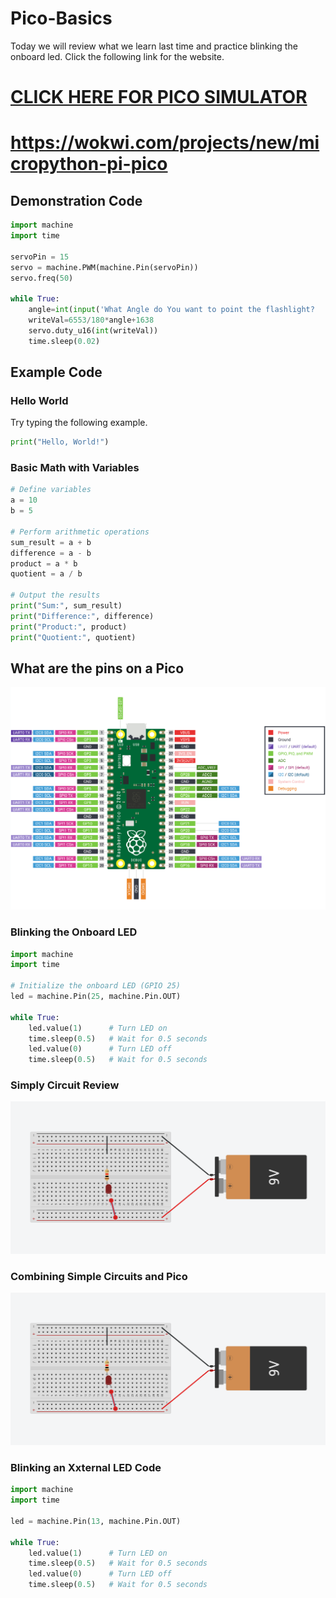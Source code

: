 # Pico-Basics

Today we will review what we learn last time and practice blinking the onboard led. Click the following link for the website.

# **[CLICK HERE FOR PICO SIMULATOR](https://wokwi.com/projects/new/micropython-pi-pico)**

# **https://wokwi.com/projects/new/micropython-pi-pico**

## Demonstration Code 

```python
import machine
import time

servoPin = 15
servo = machine.PWM(machine.Pin(servoPin))
servo.freq(50)

while True:
    angle=int(input('What Angle do You want to point the flashlight?  ')) 
    writeVal=6553/180*angle+1638
    servo.duty_u16(int(writeVal))
    time.sleep(0.02)
```

## Example Code

### Hello World

Try typing the following example.

```python
print("Hello, World!")
```
### Basic Math with Variables

```python
# Define variables
a = 10
b = 5

# Perform arithmetic operations
sum_result = a + b
difference = a - b
product = a * b
quotient = a / b

# Output the results
print("Sum:", sum_result)
print("Difference:", difference)
print("Product:", product)
print("Quotient:", quotient)

```

## What are the pins on a Pico

![Alt Text](pico-pinout.png)

### Blinking the Onboard LED

```python
import machine
import time

# Initialize the onboard LED (GPIO 25)
led = machine.Pin(25, machine.Pin.OUT)

while True:
    led.value(1)      # Turn LED on
    time.sleep(0.5)   # Wait for 0.5 seconds
    led.value(0)      # Turn LED off
    time.sleep(0.5)   # Wait for 0.5 seconds

```

### Simply Circuit Review

![Alt Text](simplecircuit.png)

### Combining Simple Circuits and Pico

![Alt Text](simplecircuit.png)

### Blinking an Xxternal LED Code

```python
import machine
import time

led = machine.Pin(13, machine.Pin.OUT)

while True:
    led.value(1)      # Turn LED on
    time.sleep(0.5)   # Wait for 0.5 seconds
    led.value(0)      # Turn LED off
    time.sleep(0.5)   # Wait for 0.5 seconds

```

